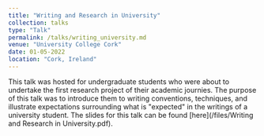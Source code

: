 ```yaml
---
title: "Writing and Research in University"
collection: talks
type: "Talk"
permalink: /talks/writing_university.md
venue: "University College Cork"
date: 01-05-2022
location: "Cork, Ireland"
---
```


This talk was hosted for undergraduate students who were about to undertake the first research project of their academic journies. The purpose of this talk was to introduce them to writing conventions, techniques, and illustrate expectations surrounding what is "expected" in the writings of a university student. The slides for this talk can be found [here](/files/Writing and Research in University.pdf).
